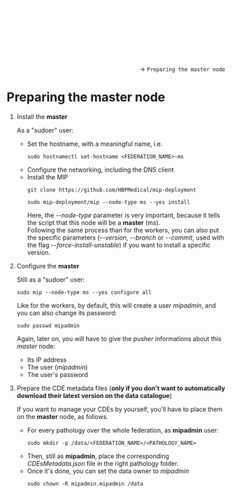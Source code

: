 ![Federated MIP Deployment](../README.md) -> `Preparing the master node`

# Preparing the **master** node
1. Install the **master**

   As a "sudoer" user:
   * Set the hostname, with a meaningful name, i.e.
     ```
     sudo hostnamectl set-hostname <FEDERATION_NAME>-ms
     ```
   * Configure the networking, including the DNS client
   * Install the MIP
     ```
     git clone https://github.com/HBPMedical/mip-deployment
     ```
     ```
     sudo mip-deployment/mip --node-type ms --yes install
     ```
     Here, the *--node-type* parameter is very important, because it tells the script that this node will be a **master** (ms).  
     Following the same process than for the workers, you can also put the specific parameters (*--version*, *--branch* or *--commit*, used with the flag *--force-install-unstable*) if you want to install a specific version.

1. Configure the **master**

   Still as a "sudoer" user:
   ```
   sudo mip --node-type ms --yes configure all
   ```

   Like for the workers, by default, this will create a user *mipadmin*, and you can also change its password:
   ```
   sudo passwd mipadmin
   ```

   Again, later on, you will have to give the *pusher* informations about this *master* node:
   * Its IP address
   * The user (*mipadmin*)
   * The user's password

1. Prepare the CDE metadata files (**only if you don't want to automatically download their latest version on the data catalogue**)

   If you want to manage your CDEs by yourself, you'll have to place them on the **master** node, as follows.  
   * For every pathology over the whole federation, as **mipadmin** user:
     ```
     sudo mkdir -p /data/<FEDERATION_NAME>/<PATHOLOGY_NAME>
     ```
   * Then, still as **mipadmin**, place the corresponding *CDEsMetadata.json* file in the right pathology folder.
   * Once it's done, you can set the data owner to *mipadmin*
     ```
     sudo chown -R mipadmin.mipadmin /data
     ```
